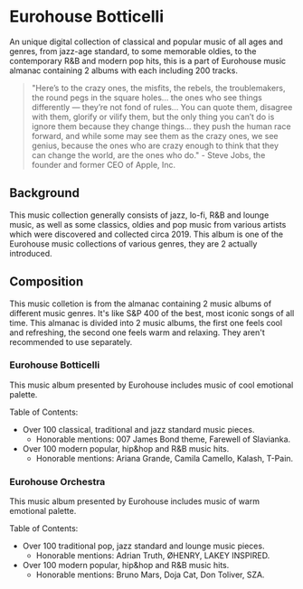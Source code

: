 # Eurohouse Botticelli

An unique digital collection of classical and popular music of all ages and genres, from jazz-age standard, to some memorable oldies, to the contemporary R&B and modern pop hits, this is a part of Eurohouse music almanac containing 2 albums with each including 200 tracks.

> "Here’s to the crazy ones, the misfits, the rebels, the troublemakers, the round pegs in the square holes… the ones who see things differently — they’re not fond of rules… You can quote them, disagree with them, glorify or vilify them, but the only thing you can’t do is ignore them because they change things… they push the human race forward, and while some may see them as the crazy ones, we see genius, because the ones who are crazy enough to think that they can change the world, are the ones who do." - Steve Jobs, the founder and former CEO of Apple, Inc.

## Background

This music collection generally consists of jazz, lo-fi, R&B and lounge music, as well as some classics, oldies and pop music from various artists which were discovered and collected circa 2019. This album is one of the Eurohouse music collections of various genres, they are 2 actually introduced.

## Composition

This music colletion is from the almanac containing 2 music albums of different music genres. It's like S&P 400 of the best, most iconic songs of all time. This almanac is divided into 2 music albums, the first one feels cool and refreshing, the second one feels warm and relaxing. They aren't recommended to use separately.

### Eurohouse Botticelli

This music album presented by Eurohouse includes music of cool emotional palette.

Table of Contents:

* Over 100 classical, traditional and jazz standard music pieces.
  * Honorable mentions: 007 James Bond theme, Farewell of Slavianka.
* Over 100 modern popular, hip&hop and R&B music hits.
  * Honorable mentions: Ariana Grande, Camila Camello, Kalash, T-Pain.

### Eurohouse Orchestra

This music album presented by Eurohouse includes music of warm emotional palette.

Table of Contents:

* Over 100 traditional pop, jazz standard and lounge music pieces.
  * Honorable mentions: Adrian Truth, ØHENRY, LAKEY INSPIRED.
* Over 100 modern popular, hip&hop and R&B music hits.
  * Honorable mentions: Bruno Mars, Doja Cat, Don Toliver, SZA.
